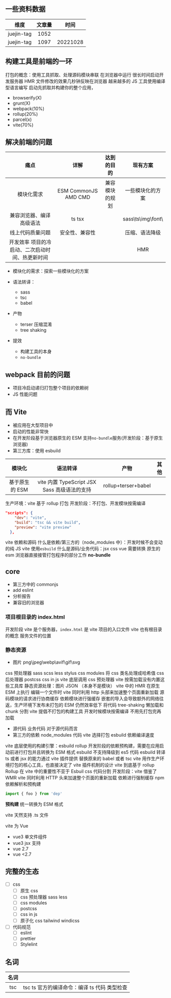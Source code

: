 ## 一些资料数据

|    维度    | 文章量 |   时间   |
| :--------: | :----: | :------: |
| juejin-tag |  1052  |          |
| juejin-tag |  1097  | 20221028 |

## 构建工具是前端的一环

打包的概念：使用工具抓取、处理源码模块串联 在浏览器中运行
很长时间启动开发服务器 HMR 文件修改的效果几秒钟反映在浏览器
越来越多的 JS 工具使用编译型语言编写
启动先抓取并构建你的整个应用，

- browserify(X)
- grunt(X)
- webpack(10%)
- rollup(20%)
- parcel(x)
- vite(70%)

## 解决前端的问题

|                      痛点                       |         详解         |   达到的目的   |      现有方案      |
| :---------------------------------------------: | :------------------: | :------------: | :----------------: |
|                   模块化需求                    | ESM CommonJS AMD CMD | 兼容模块的规划 |  一些模块化的方案  |
|            兼容浏览器、编译高级语法             |        ts tsx        |                | sass\ts\img\font\  |
|                线上代码质量问题                 |    安全性、兼容性    |                |   压缩、语法降级   |
| 开发效率 项目的冷启动、二次启动时间、热更新时间 |                      |                |        HMR         |

- 模块化的需求：探索一些模块化的方案
- 语法转译：
  - sass
  - tsc
  - babel
- 产物

  - terser 压缩混淆
  - tree shaking

- 提效
  - 构建工具的本身
  - `no-bundle`

## webpack 目前的问题

- 项目冷启动递归打包整个项目的依赖树
- JS 性能问题

## 而 Vite

- 被应用在大型项目中
- 启动的性能非常快
- 在开发阶段基于浏览器原生的 ESM 支持`no-bundle`服务(开发阶段：基于原生浏览器)
- 第三方库：使用 esbuild

|     模块化     |                   语法转译                   |        产物         | 其他 |
| :------------: | :------------------------------------------: | :-----------------: | :--: |
| 基于原生的 ESM | vite 内置 TypeScript JSX Sass 高级语法的支持 | rollup+terser+babel |      |

生产环境：vite 基于 rollup 打包
开发阶段：不打包、开发模块按需编译

```json
"scripts": {
    "dev": "vite",
    "build": "tsc && vite build",
    "preview": "vite preview"
  },
```

vite 依赖和源码
什么是依赖/第三方的（node_modules 中）：开发时候不会变动的纯 JS vite 使用`esbuild`
什么是源码/业务代码：jsx css vue 需要转换 原生的 esm 浏览器直接接管打包程序的部分工作 **no-bundle**

## core

- 第三方中的 commonjs
- add eslint
- 分析报告
- 兼容旧的浏览器

### 项目根目录的 index.html

开发阶段 vite 是个服务器，`index.html` 是 vite 项目的入口文件
vite 也有根目录的概念 服务文件的位置

### 静态资源

- 图片 png\jpeg\webp\avif\gif\svg

css 预处理器 sass scss less stylus
css modules 将 css 类名处理成哈希值
css 后处理器 postcss
css in js
vite 底层调用 css 预处理器 vite 按需加载没有内置这些工具库
静态资源处理：图片 JSON （本身不是模块）
vite 中的 HMR 在原生 ESM 上执行 编辑一个文件时
vite 同时利用 http 头部来加速整个页面重新加载 源码模块的请求进行协商缓存 依赖模块进行强缓存
嵌套的导入会导致额外的网络往返，生产环境下发布未打包的 ESM 仍然效率低下 将代码 tree-shaking 懒加载和 chunk 分割
vite 提倡不打包的构建工具 开发时候模块按需编译 不用先打包完再加载

- 源代码 业务代码 对于源代码而言
- 第三方的依赖 node_modules 代码 vite 选择打包 esbuild 依赖编译速度

vite 底层使用的构建引擎：esbuild rollup
开发阶段的依赖预构建，需要在应用启动前进行打包并且转换为 ESM 格式
esbuild 不支持降级到 es5 代码
esbuild 转译 ts 或者 jsx 的能力通过 vite 插件提供
替换原来的 babel 或者 tsc
vite 用作生产环境打包的核心工具，也直接决定了 vite 插件机制的设计 vite 到底基于 rollup
Rollup 在 vite 中的重要性不亚于 Esbuil
css 代码分割
开发阶段：vite 借鉴了 WMR
vite 同时利用 HTTP 头来加速整个页面的重新加载
依赖进行强制缓存
npm 依赖解析和预构建

```js
import { foo } from 'dep'
```

**预构建** 统一转换为 ESM 格式

vite 天然支持 .ts 文件

vite 为 Vue

- vue3 单文件组件
- vue3 jsx 支持
- vue 2.7
- vue <2.7

## 完整的生态

- [ ] css
  - [ ] 原生 css
  - [ ] css 预处理器 sass less
  - [ ] css modules
  - [ ] postcss
  - [ ] css in js
  - [ ] 原子化 css tailwind windicss
- [ ] 代码规范
  - [ ] eslint
  - [ ] prettier
  - [ ] Stylelint

## 名词

| 名词 |                                              |
| :--: | :------------------------------------------: |
| tsc  | tsc ts 官方的编译命令：编译 ts 代码 类型检查 |
